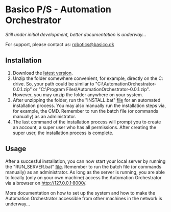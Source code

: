 # Basico P/S - Automation Orchestrator

<i>Still under initial development, better documentation is underway...</i>

For support, please contact us: robotics@basico.dk

## Installation

1. Download the [latest version](https://github.com/Basico-PS/AutomationOrchestrator/archive/v0.0.1.zip).
2. Unzip the folder somewhere convenient, for example, directly on the C: drive. So, your path could be similar to "C:\AutomationOrchestrator-0.0.1.zip" or "C:\Program Files\AutomationOrchestrator-0.0.1.zip". However, you may unzip the folder anywhere on your system.
3. After unzipping the folder, run the "INSTALL.bat" [file](https://github.com/Basico-PS/AutomationOrchestrator/blob/master/INSTALL.bat) for an automated installation process. You may also manually run the installation steps via, for example, the CMD. Remember to run the batch file (or commands manually) as an administrator.
4. The last command of the installation process will prompt you to create an account, a super user who has all permissions. After creating the super user, the installation process is complete.

## Usage

After a succesful installation, you can now start your local server by running the "RUN_SERVER.bat" [file](https://github.com/Basico-PS/AutomationOrchestrator/blob/master/RUN_SERVER.bat). Remember to run the batch file (or commands manually) as an administrator. As long as the server is running, you are able to locally (only on your own machine) access the Automation Orchestrator via a browser on http://127.0.0.1:8000/.

More documentation on how to set up the system and how to make the Automation Orchestrator accessible from other machines in the network is underway...
